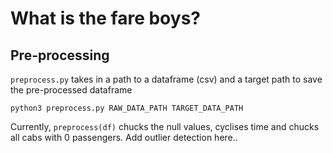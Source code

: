 # What is the fare boys?
## Pre-processing
`preprocess.py` takes in a path to a dataframe (csv) and a target path to save the pre-processed dataframe
``` shell
python3 preprocess.py RAW_DATA_PATH TARGET_DATA_PATH
```
Currently, `preprocess(df)` chucks the null values, cyclises time and chucks all cabs with 0 passengers.
Add outlier detection here..
